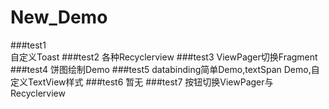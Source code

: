 # New_Demo

###test1  
自定义Toast
###test2
各种Recyclerview
###test3
ViewPager切换Fragment
###test4
饼图绘制Demo
###test5
databinding简单Demo,textSpan Demo,自定义TextView样式
###test6
暂无
###test7
按钮切换ViewPager与Recyclerview
